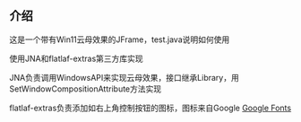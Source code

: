 ## 介绍
这是一个带有Win11云母效果的JFrame，test.java说明如何使用

使用JNA和flatlaf-extras第三方库实现

JNA负责调用WindowsAPI来实现云母效果，接口继承Library，用SetWindowCompositionAttribute方法实现

flatlaf-extras负责添加如右上角控制按钮的图标，图标来自Google [Google Fonts](https://fonts.google.com/icons)
